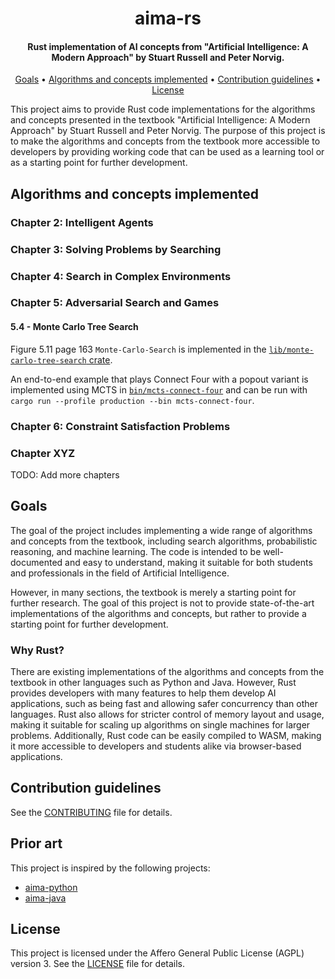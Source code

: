 <h1 align="center">
  aima-rs
</h1>

<h4 align="center">Rust implementation of AI concepts from "Artificial Intelligence: A Modern Approach" by Stuart Russell and Peter Norvig.</h4>

<p align="center">
  <a href="#goals">Goals</a> •
  <a href="#algorithms-and-concepts-implements">Algorithms and concepts implemented</a> •
  <a href="#contribution-guidelines">Contribution guidelines</a> •
  <a href="#license">License</a>
</p>

This project aims to provide Rust code implementations for the algorithms and
concepts presented in the textbook "Artificial Intelligence: A Modern Approach"
by Stuart Russell and Peter Norvig. The purpose of this project is to make the
algorithms and concepts from the textbook more accessible to developers by
providing working code that can be used as a learning tool or as a starting
point for further development.

## Algorithms and concepts implemented

### Chapter 2: Intelligent Agents

### Chapter 3: Solving Problems by Searching

### Chapter 4: Search in Complex Environments

### Chapter 5: Adversarial Search and Games

#### 5.4 - Monte Carlo Tree Search

Figure 5.11 page 163 `Monte-Carlo-Search` is implemented in the
[`lib/monte-carlo-tree-search`
crate](https://github.com/asimihsan/aima-rs/blob/main/src/lib/monte-carlo-tree-search/src/lib.rs).

An end-to-end example that plays Connect Four with a popout variant is
implemented using MCTS in
[`bin/mcts-connect-four`](https://github.com/asimihsan/aima-rs/blob/main/src/bin/mcts-connect-four/src/main.rs)
and can be run with `cargo run --profile production --bin mcts-connect-four`.

### Chapter 6: Constraint Satisfaction Problems

### Chapter XYZ

TODO: Add more chapters

## Goals

The goal of the project includes implementing a wide range of algorithms and
concepts from the textbook, including search algorithms, probabilistic
reasoning, and machine learning. The code is intended to be well-documented and
easy to understand, making it suitable for both students and professionals in
the field of Artificial Intelligence.

However, in many sections, the textbook is merely a starting point for further
research. The goal of this project is not to provide state-of-the-art
implementations of the algorithms and concepts, but rather to provide a starting
point for further development.

### Why Rust?

There are existing implementations of the algorithms and concepts from the
textbook in other languages such as Python and Java. However, Rust provides
developers with many features to help them develop AI applications, such as
being fast and allowing safer concurrency than other languages. Rust also allows
for stricter control of memory layout and usage, making it suitable for scaling
up algorithms on single machines for larger problems. Additionally, Rust code
can be easily compiled to WASM, making it more accessible to developers and
students alike via browser-based applications.

## Contribution guidelines

See the [CONTRIBUTING](CONTRIBUTING.md) file for details.

## Prior art

This project is inspired by the following projects:

- [aima-python](https://github.com/aimacode/aima-python)
- [aima-java](https://github.com/aimacode/aima-java)

## License

This project is licensed under the Affero General Public License (AGPL) version
3. See the [LICENSE](LICENSE) file for details.
